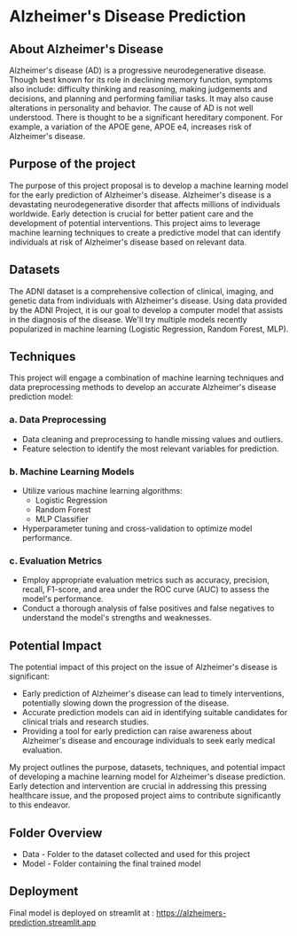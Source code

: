 # Alzheimer's Disease Prediction

## About Alzheimer's Disease
Alzheimer's disease (AD) is a progressive neurodegenerative disease. Though best known for its role in declining memory function, symptoms also include: difficulty thinking and reasoning, making judgements and decisions, and planning and performing familiar tasks. It may also cause alterations in personality and behavior. The cause of AD is not well understood. There is thought to be a significant hereditary component. For example, a variation of the APOE gene, APOE e4, increases risk of Alzheimer's disease.

## Purpose of the project
The purpose of this project proposal is to develop a machine learning model for the early prediction of Alzheimer's disease. Alzheimer's disease is a devastating neurodegenerative disorder that affects millions of individuals worldwide. Early detection is crucial for better patient care and the development of potential interventions. This project aims to leverage machine learning techniques to create a predictive model that can identify individuals at risk of Alzheimer's disease based on relevant data.

## Datasets
The ADNI dataset is a comprehensive collection of clinical, imaging, and genetic data from individuals with Alzheimer's disease. Using data provided by the ADNI Project, it is our goal to develop a computer model that assists in the diagnosis of the disease. We'll try multiple models recently popularized in machine learning (Logistic Regression, Random Forest, MLP). 

## Techniques
This project will engage a combination of machine learning techniques and data preprocessing methods to develop an accurate Alzheimer's disease prediction model:

### a. Data Preprocessing
- Data cleaning and preprocessing to handle missing values and outliers.
- Feature selection to identify the most relevant variables for prediction.

### b. Machine Learning Models
- Utilize various machine learning algorithms:
  - Logistic Regression
  - Random Forest
  - MLP Classifier
- Hyperparameter tuning and cross-validation to optimize model performance.

### c. Evaluation Metrics
- Employ appropriate evaluation metrics such as accuracy, precision, recall, F1-score, and area under the ROC curve (AUC) to assess the model's performance.
- Conduct a thorough analysis of false positives and false negatives to understand the model's strengths and weaknesses.

## Potential Impact
The potential impact of this project on the issue of Alzheimer's disease is significant:
- Early prediction of Alzheimer's disease can lead to timely interventions, potentially slowing down the progression of the disease.
- Accurate prediction models can aid in identifying suitable candidates for clinical trials and research studies.
- Providing a tool for early prediction can raise awareness about Alzheimer's disease and encourage individuals to seek early medical evaluation.

My project outlines the purpose, datasets, techniques, and potential impact of developing a machine learning model for Alzheimer's disease prediction. Early detection and intervention are crucial in addressing this pressing healthcare issue, and the proposed project aims to contribute significantly to this endeavor.

## Folder Overview
- Data  - Folder to the dataset collected and used for this project
- Model - Folder containing the final trained model

## Deployment
Final model is deployed on streamlit at : https://alzheimers-prediction.streamlit.app
